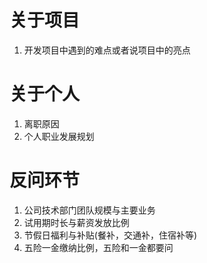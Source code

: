 # 关于项目
1. 开发项目中遇到的难点或者说项目中的亮点

# 关于个人

1. 离职原因
2. 个人职业发展规划

# 反问环节

1. 公司技术部门团队规模与主要业务
2. 试用期时长与薪资发放比例
3. 节假日福利与补贴(餐补，交通补，住宿补等)
4. 五险一金缴纳比例，五险和一金都要问
